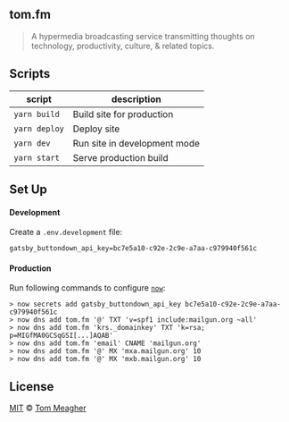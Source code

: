 ## tom.fm

> A hypermedia broadcasting service transmitting thoughts on technology, productivity, culture, & related topics.

## Scripts

| script        | description                  |
| ------------- | ---------------------------- |
| `yarn build`  | Build site for production    |
| `yarn deploy` | Deploy site                  |
| `yarn dev`    | Run site in development mode |
| `yarn start`  | Serve production build       |

## Set Up

#### Development

Create a `.env.development` file:

```
gatsby_buttondown_api_key=bc7e5a10-c92e-2c9e-a7aa-c979940f561c
```

#### Production

Run following commands to configure [`now`](https://now.sh):

```
> now secrets add gatsby_buttondown_api_key bc7e5a10-c92e-2c9e-a7aa-c979940f561c
> now dns add tom.fm '@' TXT 'v=spf1 include:mailgun.org ~all'
> now dns add tom.fm 'krs._domainkey' TXT 'k=rsa; p=MIGfMA0GCSqGSI[...]AQAB'
> now dns add tom.fm 'email' CNAME 'mailgun.org'
> now dns add tom.fm '@' MX 'mxa.mailgun.org' 10
> now dns add tom.fm '@' MX 'mxb.mailgun.org' 10
```

## License

[MIT](LICENSE) © [Tom Meagher](https://tom.fm)
